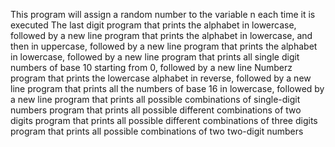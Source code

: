 This program will assign a random number to the variable n each time it is executed
The last digit
program that prints the alphabet in lowercase, followed by a new line
program that prints the alphabet in lowercase, and then in uppercase, followed by a new line
program that prints the alphabet in lowercase, followed by a new line
program that prints all single digit numbers of base 10 starting from 0, followed by a new line
Numberz
program that prints the lowercase alphabet in reverse, followed by a new line
program that prints all the numbers of base 16 in lowercase, followed by a new line
program that prints all possible combinations of single-digit numbers
program that prints all possible different combinations of two digits
program that prints all possible different combinations of three digits
program that prints all possible combinations of two two-digit numbers
